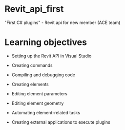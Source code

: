 # Revit_api_first
"First C# plugins" - Revit api for new member (ACE team)

# Learning objectives

- Setting up the Revit API in Visual Studio

- Creating commands

- Compiling and debugging code

- Creating elements

- Editing element parameters

- Editing element geometry

- Automating element-related tasks

- Creating external applications to execute plugins

<!-- 
Your application was created!
          Available commands in your project:
          
          Start Strapi in watch mode. (Changes in Strapi project files will trigger a server restart)
          npm run develop
          
          Start Strapi without watch mode.
          npm run start
          
          Build Strapi admin panel.
          npm run build
          
          Deploy Strapi project.
          npm run deploy
          
          Seed your database with sample data.
          npm run seed:example
          
          Display all available commands.
          npm run strapi

          To get started run
          
          cd /workspaces/Revit_api_first/blog-revit-api
          npm run develop 
          -->